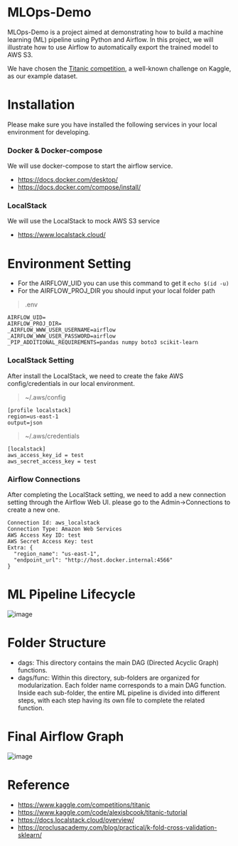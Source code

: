 # MLOps-Demo

MLOps-Demo is a project aimed at demonstrating how to build a machine learning (ML) pipeline using Python and Airflow. In this project, we will illustrate how to use Airflow to automatically export the trained model to AWS S3.

We have chosen the [Titanic competition](https://www.kaggle.com/competitions/titanic), a well-known challenge on Kaggle, as our example dataset.

# Installation

Please make sure you have installed the following services in your local environment for developing.

### Docker & Docker-compose


We will use docker-compose to start the airflow service.

* https://docs.docker.com/desktop/
* https://docs.docker.com/compose/install/


### LocalStack

We will use the LocalStack to mock AWS S3 service

* https://www.localstack.cloud/


# Environment Setting

* For the AIRFLOW_UID you can use this command to get it `echo $(id -u)`
* For the AIRFLOW_PROJ_DIR you should input your local folder path

> .env
```
AIRFLOW_UID=
AIRFLOW_PROJ_DIR= 
_AIRFLOW_WWW_USER_USERNAME=airflow
_AIRFLOW_WWW_USER_PASSWORD=airflow
_PIP_ADDITIONAL_REQUIREMENTS=pandas numpy boto3 scikit-learn
```


### LocalStack Setting

After install the LocalStack, we need to create the fake AWS config/credentials in our local environment. 

> ~/.aws/config

```
[profile localstack]
region=us-east-1
output=json

```

> ~/.aws/credentials

```
[localstack]
aws_access_key_id = test
aws_secret_access_key = test
```


### Airflow Connections

After completing the LocalStack setting, we need to add a new connection setting through the Airflow Web UI. please go to the Admin->Connections to create a new one.

```
Connection Id: aws_localstack
Connection Type: Amazon Web Services
AWS Access Key ID: test
AWS Secret Access Key: test
Extra: {
  "region_name": "us-east-1",
  "endpoint_url": "http://host.docker.internal:4566"
}
```


# ML Pipeline Lifecycle

![image](https://github.com/TaikerLiang/MLOps-Demo/assets/850956/f590af78-91d4-4ef1-a171-0e71c48f0c22)


# Folder Structure
* dags: This directory contains the main DAG (Directed Acyclic Graph) functions.
* dags/func: Within this directory, sub-folders are organized for modularization. Each folder name corresponds to a main DAG function. Inside each sub-folder, the entire ML pipeline is divided into different steps, with each step having its own file to complete the related function.


# Final Airflow Graph

![image](https://github.com/TaikerLiang/MLOps-Demo/assets/850956/6b080c9a-e1bb-407e-ac62-545fcd23782f)



# Reference

* https://www.kaggle.com/competitions/titanic
* https://www.kaggle.com/code/alexisbcook/titanic-tutorial
* https://docs.localstack.cloud/overview/
* https://proclusacademy.com/blog/practical/k-fold-cross-validation-sklearn/
